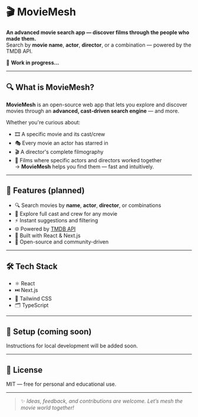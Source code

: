 # 🎬 MovieMesh

**An advanced movie search app — discover films through the people who made them.**  
Search by **movie name**, **actor**, **director**, or a combination — powered by the TMDB API.

🚧 **Work in progress...**

---

## 🔍 What is MovieMesh?

**MovieMesh** is an open-source web app that lets you explore and discover movies through an **advanced, cast-driven search engine** — and more.

Whether you're curious about:
- 🎞️ A specific movie and its cast/crew
- 🎭 Every movie an actor has starred in
- 🎬 A director's complete filmography
- 🔗 Films where specific actors and directors worked together  
→ **MovieMesh** helps you find them — fast and intuitively.

---

## 🚀 Features (planned)

- 🔍 Search movies by **name**, **actor**, **director**, or combinations  
- 👥 Explore full cast and crew for any movie  
- ⚡ Instant suggestions and filtering  
- 🌐 Powered by [TMDB API](https://www.themoviedb.org/documentation/api)  
- 🧩 Built with React & Next.js  
- 🌱 Open-source and community-driven  

---

## 🛠️ Tech Stack

- ⚛️ React  
- ⏭️ Next.js  
- 🎨 Tailwind CSS 
- 🗂️ TypeScript 

---

## 🧪 Setup (coming soon)

Instructions for local development will be added soon.

---

## 📄 License

MIT — free for personal and educational use.

---

> ✨ *Ideas, feedback, and contributions are welcome. Let’s mesh the movie world together!*